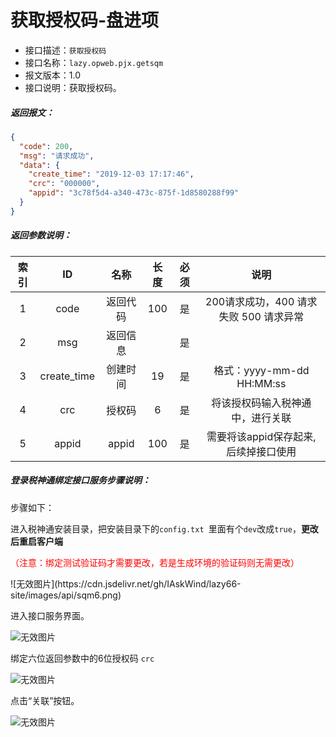 # 获取授权码-盘进项
- 接口描述：`获取授权码`
- 接口名称：`lazy.opweb.pjx.getsqm`
- 报文版本：1.0
- 接口说明：获取授权码。

##### 返回报文：
```json
{
  "code": 200,
  "msg": "请求成功",
  "data": {
    "create_time": "2019-12-03 17:17:46",
    "crc": "000000",
    "appid": "3c78f5d4-a340-473c-875f-1d8580288f99"
  }
}
```
#####  返回参数说明：

| 索引 |     ID      |   名称   | 长度 | 必须 |                  说明                  |
| :--: | :---------: | :------: | :--: | :--: | :------------------------------------: |
|  1   |    code     | 返回代码 | 100  |  是  | 200请求成功，400 请求失败 500 请求异常 |
|  2   |     msg     | 返回信息 |      |  是  |                                        |
|  3   | create_time | 创建时间 |  19  |  是  |       格式：yyyy-mm-dd HH:MM:ss        |
|  4   |     crc     |  授权码  |  6   |  是  |    将该授权码输入税神通中，进行关联    |
|  5   |    appid    |  appid   | 100  |  是  |  需要将该appid保存起来,后续掉接口使用  |

##### 登录税神通绑定接口服务步骤说明：

步骤如下：

进入税神通安装目录，把安装目录下的`config.txt `里面有个`dev`改成`true`，**更改后重启客户端**

<p style='color:red'>（注意：绑定测试验证码才需要更改，若是生成环境的验证码则无需更改）</p>
![无效图片](https://cdn.jsdelivr.net/gh/IAskWind/lazy66-site/images/api/sqm6.png)

进入接口服务界面。

![无效图片](https://cdn.jsdelivr.net/gh/IAskWind/lazy66-site/images/api/sqm1.png)

绑定六位返回参数中的6位授权码 `crc`

![无效图片](https://cdn.jsdelivr.net/gh/IAskWind/lazy66-site/images/api/sqm2.png)

点击“关联”按钮。

![无效图片](https://cdn.jsdelivr.net/gh/IAskWind/lazy66-site/images/api/sqm4.png)